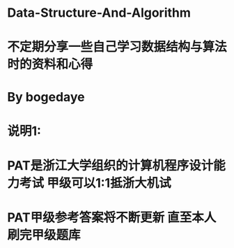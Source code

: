 # Data-Structure-And-Algorithm
# 不定期分享一些自己学习数据结构与算法时的资料和心得
# By bogedaye

# 说明1:
# PAT是浙江大学组织的计算机程序设计能力考试 甲级可以1:1抵浙大机试
# PAT甲级参考答案将不断更新 直至本人刷完甲级题库
